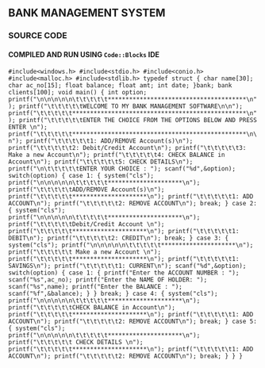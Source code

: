 ## BANK MANAGEMENT SYSTEM
### SOURCE CODE
#### COMPILED AND RUN USING `Code::Blocks` IDE

`#include<windows.h>
#include<stdio.h>
#include<conio.h>
#include<malloc.h>
#include<stdlib.h>
typedef struct
{
    char name[30];
    char ac_no[15];
    float balance;
    float amt;
    int date;
}bank;
bank clients[100];
void main()
{
    int option;
    printf("\n\n\n\n\n\t\t\t\t\t***************************************\n");
    printf("\t\t\t\t\tWELCOME TO MY BANK MANAGEMENT SOFTWARE\n\n");
    printf("\t\t\t\t\t*************************************************\n");
    printf("\t\t\t\t\tENTER THE CHOICE FROM THE OPTIONS BELOW AND PRESS ENTER \n");
    printf("\t\t\t\t\t*************************************************\n\n");
    printf("\t\t\t\t\t1: ADD/REMOVE Account(s)\n");
    printf("\t\t\t\t\t2: Debit/Credit Account\n");
    printf("\t\t\t\t\t3: Make a new Account\n");
    printf("\t\t\t\t\t4: CHECK BALANCE in Account\n");
    printf("\t\t\t\t\t5: CHECK DETAILS\n");
    printf("\n\t\t\t\t\tENTER YOUR CHOICE : ");
    scanf("%d",&option);
    switch(option)
    {
case 1:
    {
    system("cls");
    printf("\n\n\n\n\n\t\t\t\t\t*********************\n");
    printf("\t\t\t\t\tADD/REMOVE Account(s)\n");
    printf("\t\t\t\t\t*********************\n");
    printf("\t\t\t\t\t1: ADD ACCOUNT\n");
    printf("\t\t\t\t\t2: REMOVE ACCOUNT\n");
    break;
    }
case 2:
    {
    system("cls");
    printf("\n\n\n\n\n\t\t\t\t\t*********************\n");
    printf("\t\t\t\t\tDebit/Credit Account \n");
    printf("\t\t\t\t\t*********************\n");
    printf("\t\t\t\t\t1: DEBIT\n");
    printf("\t\t\t\t\t2: CREDIT\n");
    break;
    }
case 3:
    {
    system("cls");
    printf("\n\n\n\n\n\t\t\t\t\t*********************\n");
    printf("\t\t\t\t\t Make a new Account \n");
    printf("\t\t\t\t\t*********************\n");
    printf("\t\t\t\t\t1: SAVINGS\n");
    printf("\t\t\t\t\t1: CURRENT\n");
    scanf("%d",&option);
    switch(option)
    {
    case 1:
        {
        printf("Enter the ACCOUNT NUMBER : ");
        scanf("%s",ac_no);
        printf("Enter the NAME OF HOLDER: ");
        scanf("%s",name);
        printf("Enter the BALANCE : ");
        scanf("%f",&balance);
        }
    }
    break;
    }
case 4:
    {
    system("cls");
    printf("\n\n\n\n\n\t\t\t\t\t*********************\n");
    printf("\t\t\t\t\tCHECK BALANCE in Account\n");
    printf("\t\t\t\t\t*********************\n");
    printf("\t\t\t\t\t1: ADD ACCOUNT\n");
    printf("\t\t\t\t\t2: REMOVE ACCOUNT\n");
    break;
    }
case 5:
    {
    system("cls");
    printf("\n\n\n\n\n\t\t\t\t\t*********************\n");
    printf("\t\t\t\t\t CHECK DETAILS \n");
    printf("\t\t\t\t\t*********************\n");
    printf("\t\t\t\t\t1: ADD ACCOUNT\n");
    printf("\t\t\t\t\t2: REMOVE ACCOUNT\n");
    break;
    }
  }
 }`